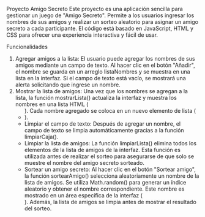 
Proyecto Amigo Secreto
Este proyecto es una aplicación sencilla para gestionar un juego de "Amigo Secreto". Permite a los usuarios ingresar los nombres de sus amigos y realizar un sorteo aleatorio para asignar un amigo secreto a cada participante. El código está basado en JavaScript, HTML y CSS para ofrecer una experiencia interactiva y fácil de usar.

Funcionalidades
1. Agregar amigos a la lista: El usuario puede agregar los nombres de sus amigos mediante un campo de texto. Al hacer clic en el botón "Añadir", el nombre se guarda en un arreglo listaNombres y se muestra en una lista en la interfaz. Si el campo de texto está vacío, se mostrará una alerta solicitando que ingrese un nombre.
2. Mostrar la lista de amigos: Una vez que los nombres se agregan a la lista, la función mostrarLista() actualiza la interfaz y muestra los nombres en una lista HTML (<ul>). Cada nombre agregado se coloca en un nuevo elemento de lista (<li>).   
3. Limpiar el campo de texto: Después de agregar un nombre, el campo de texto se limpia automáticamente gracias a la función limpiarCaja().
4. Limpiar la lista de amigos: La función limpiarLista() elimina todos los elementos de la lista de amigos de la interfaz. Esta función es utilizada antes de realizar el sorteo para asegurarse de que solo se muestre el nombre del amigo secreto sorteado.
5. Sortear un amigo secreto: Al hacer clic en el botón "Sortear amigo", la función sortearAmigo() selecciona aleatoriamente un nombre de la lista de amigos. Se utiliza Math.random() para generar un índice aleatorio y obtener el nombre correspondiente. Este nombre es mostrado en un área específica de la interfaz (<div id="resultado">). Además, la lista de amigos se limpia antes de mostrar el resultado del sorteo.
